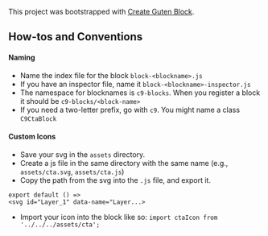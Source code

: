 This project was bootstrapped with [Create Guten Block](https://github.com/ahmadawais/create-guten-block).

## How-tos and Conventions

#### Naming
* Name the index file for the block `block-<blockname>.js`
* If you have an inspector file, name it `block-<blockname>-inspector.js`
* The namespace for blocknames is `c9-blocks`. When you register a block it should be `c9-blocks/<block-name>`
* If you need a two-letter prefix, go with `c9`. You might name a class `C9CtaBlock`

#### Custom Icons
* Save your svg in the `assets` directory. 
* Create a js file in the same directory with the same name (e.g., `assets/cta.svg`, `assets/cta.js`)
* Copy the path from the svg into the `.js` file, and export it.
```
export default () =>
<svg id="Layer_1" data-name="Layer...>
```
*   Import your icon into the block like so: `import ctaIcon from '../../../assets/cta';
`